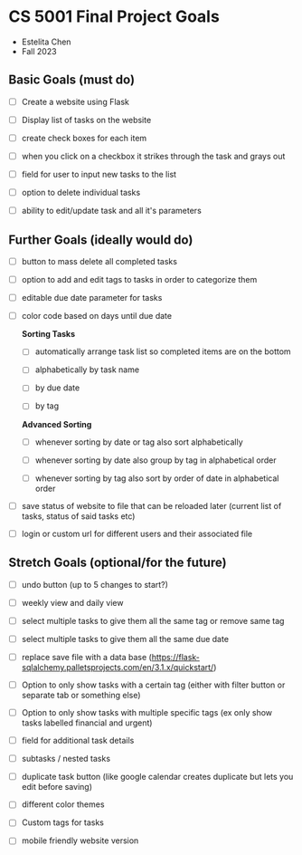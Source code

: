 # CS 5001 Final Project Goals

* Estelita Chen
* Fall 2023

## Basic Goals (must do)

* [ ] Create a website using Flask

* [ ] Display list of tasks on the website

* [ ] create check boxes for each item

* [ ] when you click on a checkbox it strikes through the task and grays out

* [ ] field for user to input new tasks to the list

* [ ] option to delete individual tasks

* [ ] ability to edit/update task and all it's parameters

## Further Goals (ideally would do)

* [ ] button to mass delete all completed tasks

* [ ] option to add and edit tags to tasks in order to categorize them

* [ ] editable due date parameter for tasks

* [ ] color code based on days until due date
  
  **Sorting Tasks**
  
  * [ ] automatically arrange task list so completed items are on the bottom
  
  * [ ] alphabetically by task name
  
  * [ ] by due date
  
  * [ ] by tag
  
  **Advanced Sorting**
  
  * [ ] whenever sorting by date or tag also sort alphabetically
  
  * [ ] whenever sorting by date also group by tag in alphabetical order
  
  * [ ] whenever sorting by tag also sort by order of date in alphabetical order

* [ ] save status of website to file that can be reloaded later (current list of tasks, status of said tasks etc)

* [ ] login or custom url for different users and their associated file

## Stretch Goals (optional/for the future)

* [ ] undo button (up to 5 changes to start?)

- [ ] weekly view and daily view

* [ ] select multiple tasks to give them all the same tag or remove same tag

* [ ] select multiple tasks to give them all the same due date

* [ ] replace save file with a data base (<https://flask-sqlalchemy.palletsprojects.com/en/3.1.x/quickstart/>)

* [ ] Option to only show tasks with a certain tag (either with filter button or separate tab or something else)

* [ ] Option to only show tasks with multiple specific tags (ex only show tasks labelled financial and urgent)

* [ ] field for additional task details

* [ ] subtasks / nested tasks

* [ ] duplicate task button (like google calendar creates duplicate but lets you edit before saving)

* [ ] different color themes

* [ ] Custom tags for tasks

* [ ] mobile friendly website version

